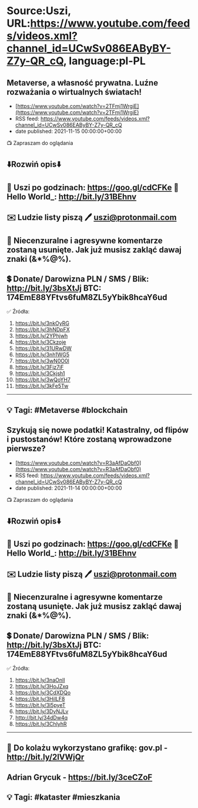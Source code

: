 # Source:Uszi, URL:https://www.youtube.com/feeds/videos.xml?channel_id=UCwSv086EAByBY-Z7y-QR_cQ, language:pl-PL

## Metaverse, a własność prywatna. Luźne rozważania o wirtualnych światach!
 - [https://www.youtube.com/watch?v=2TFmj1WrgiE](https://www.youtube.com/watch?v=2TFmj1WrgiE)
 - RSS feed: https://www.youtube.com/feeds/videos.xml?channel_id=UCwSv086EAByBY-Z7y-QR_cQ
 - date published: 2021-11-15 00:00:00+00:00

📺 Zapraszam do oglądania

⬇️Rozwiń opis⬇️
------------------------------------------------------------
👀 Uszi po godzinach: https://goo.gl/cdCFKe
👀 Hello World_: http://bit.ly/31BEhnv
------------------------------------------------------------
✉️ Ludzie listy piszą 
🖊️ uszi@protonmail.com
------------------------------------------------------------
👺 Niecenzuralne i agresywne komentarze zostaną usunięte.  Jak już musisz zakląć dawaj znaki (&*%@%).
------------------------------------------------------------
💲 Donate/ Darowizna
PLN / SMS / Blik: http://bit.ly/3bsXtJj
BTC: 174EmE88YFtvs6fuM8ZL5yYbik8hcaY6ud
-------------------------------------------------------------
✅ Źródła:
1. https://bit.ly/3nkOyRG
2. https://bit.ly/3hNDpFX
3. https://bit.ly/2YPhjwh
4. https://bit.ly/3Ckzoje
5. https://bit.ly/31URwDW
6. https://bit.ly/3nh1WG5
7. https://bit.ly/3wN0O0l
8. https://bit.ly/3Fjz7iF
9. https://bit.ly/3Ckjsh1
10. https://bit.ly/3wQoYH7
11. https://bit.ly/3kFe5Tw
---------------------------------------------------------------
💡 Tagi: #Metaverse #blockchain
--------------------------------------------------------------

## Szykują się nowe podatki! Katastralny, od flipów i pustostanów! Które zostaną wprowadzone pierwsze?
 - [https://www.youtube.com/watch?v=R3aAfDaObf0](https://www.youtube.com/watch?v=R3aAfDaObf0)
 - RSS feed: https://www.youtube.com/feeds/videos.xml?channel_id=UCwSv086EAByBY-Z7y-QR_cQ
 - date published: 2021-11-14 00:00:00+00:00

📺 Zapraszam do oglądania

⬇️Rozwiń opis⬇️
------------------------------------------------------------
👀 Uszi po godzinach: https://goo.gl/cdCFKe
👀 Hello World_: http://bit.ly/31BEhnv
------------------------------------------------------------
✉️ Ludzie listy piszą 
🖊️ uszi@protonmail.com
------------------------------------------------------------
👺 Niecenzuralne i agresywne komentarze zostaną usunięte.  Jak już musisz zakląć dawaj znaki (&*%@%).
------------------------------------------------------------
💲 Donate/ Darowizna
PLN / SMS / Blik: http://bit.ly/3bsXtJj
BTC: 174EmE88YFtvs6fuM8ZL5yYbik8hcaY6ud
-------------------------------------------------------------
✅ Źródła:
1. https://bit.ly/3naOnIl
2. https://bit.ly/3HoJZxq
3. https://bit.ly/3CdXDQo
4. https://bit.ly/3HilLF8
5. https://bit.ly/3l5pyeT
6. https://bit.ly/3DvNJLv
7. http://bit.ly/34dDw4q
8. https://bit.ly/3ChlyhR
---------------------------------------------------------------
🎴 Do kolażu wykorzystano grafikę: 
gov.pl - http://bit.ly/2lVWjQr
---
Adrian Grycuk - https://bit.ly/3ceCZoF
---------------------------------------------------------------
💡 Tagi: #kataster #mieszkania
--------------------------------------------------------------

